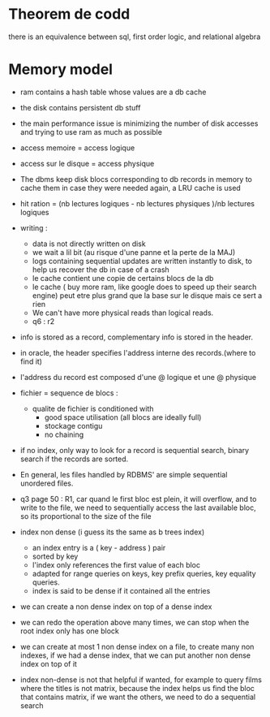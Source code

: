 # Theorem de codd

there is an equivalence between sql, first order logic, and relational algebra

# Memory model

- ram contains a hash table whose values are a db cache
- the disk contains persistent db stuff
- the main performance issue is minimizing the number of disk accesses and trying to use ram as much as possible
- access memoire = access logique
- access sur le disque = access physique
- The dbms keep disk blocs corresponding to db records in memory to cache them in case they were needed again, a LRU cache is used
- hit ration = (nb lectures logiques - nb lectures physiques )/nb lectures logiques
- writing :

  - data is not directly written on disk
  - we wait a lil bit (au risque d'une panne et la perte de la MAJ)
  - logs containing sequential updates are written instantly to disk, to help us recover the db in case of a crash
  - le cache contient une copie de certains blocs de la db
  - le cache ( buy more ram, like google does to speed up their search engine) peut etre plus grand que la base sur le disque mais ce sert a rien
  - We can't have more physical reads than logical reads.
  - q6 : r2

- info is stored as a record, complementary info is stored in the header.
- in oracle, the header specifies l'address interne des records.(where to find it)
- l'address du record est composed d'une @ logique et une @ physique
- fichier = sequence de blocs :

  - qualite de fichier is conditioned with
    - good space utilisation (all blocs are ideally full)
    - stockage contigu
    - no chaining

- if no index, only way to look for a record is sequential search, binary search if the records are sorted.
- En general, les files handled by RDBMS' are simple sequential unordered files.

- q3 page 50 : R1, car quand le first bloc est plein, it will overflow, and to write to the file, we need to sequentially access the last available bloc, so its proportional to the size of the file

- index non dense (i guess its the same as b trees index)

  - an index entry is a ( key - address ) pair
  - sorted by key
  - l'index only references the first value of each bloc
  - adapted for range queries on keys, key prefix queries, key equality queries.
  - index is said to be dense if it contained all the entries

- we can create a non dense index on top of a dense index
- we can redo the operation above many times, we can stop when the root index only has one block
- we can create at most 1 non dense index on a file, to create many non indexes, if we had a dense index, that we can put another non dense index on top of it
- index non-dense is not that helpful if wanted, for example to query films where the titles is not matrix, because the index helps us find the bloc that contains matrix, if we want the others, we need to do a sequential search
